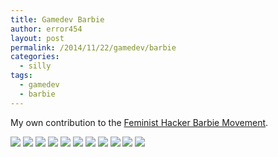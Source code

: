 ```yaml
---
title: Gamedev Barbie
author: error454
layout: post
permalink: /2014/11/22/gamedev/barbie
categories:
  - silly
tags:
  - gamedev
  - barbie
---
```


My own contribution to the [Feminist Hacker Barbie Movement](http://www.theverge.com/2014/11/19/7245461/feminist-barbie-hacker-engineer-fix?imm_mid=0c7855&cmp=em-prog-na-na-newsltr_20141122).

<img src='{{ site.url }}/assets/uploads/2014/11/GameDevBarbie1.png'>
<!--more-->
<img src='{{ site.url }}/assets/uploads/2014/11/GameDevBarbie2.png'>
<img src='{{ site.url }}/assets/uploads/2014/11/GameDevBarbie3.png'>
<img src='{{ site.url }}/assets/uploads/2014/11/GameDevBarbie4.png'>
<img src='{{ site.url }}/assets/uploads/2014/11/GameDevBarbie5.png'>
<img src='{{ site.url }}/assets/uploads/2014/11/GameDevBarbie6.png'>
<img src='{{ site.url }}/assets/uploads/2014/11/GameDevBarbie7.png'>
<img src='{{ site.url }}/assets/uploads/2014/11/GameDevBarbie8.png'>
<img src='{{ site.url }}/assets/uploads/2014/11/GameDevBarbie9.png'>
<img src='{{ site.url }}/assets/uploads/2014/11/GameDevBarbie10.png'>
<img src='{{ site.url }}/assets/uploads/2014/11/GameDevBarbie11.png'>